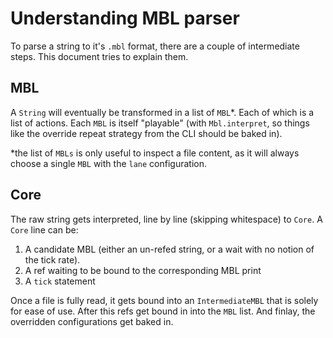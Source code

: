 # Understanding MBL parser

To parse a string to it's `.mbl` format, there are a couple of intermediate steps.
This document tries to explain them.

## MBL
A `String` will eventually be transformed in a list of `MBL`*. Each of which is a list of actions.
Each `MBL` is itself "playable" (with `Mbl.interpret`, so things like the override repeat strategy from the CLI should be baked in).

*the list of `MBLs` is only useful to inspect a file content, as it will always choose a single `MBL` with the `lane` configuration.

## Core
The raw string gets interpreted, line by line (skipping whitespace) to `Core`. 
A `Core` line can be:

  1. A candidate MBL (either an un-refed string, or a wait with no notion of the tick rate).
  1. A ref waiting to be bound to the corresponding MBL print
  1. A `tick` statement

Once a file is fully read, it gets bound into an `IntermediateMBL` that is solely for ease of use.
After this refs get bound in into the `MBL` list.
And finlay, the overridden configurations get baked in.